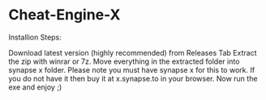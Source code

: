 # Cheat-Engine-X

Installion Steps:

Download latest version (highly recommended) from Releases Tab Extract the zip with winrar or 7z. Move everything in the extracted folder into synapse x folder. Please note you must have synapse x for this to work. If you do not have it then buy it at x.synapse.to in your browser. Now run the exe and enjoy ;)
